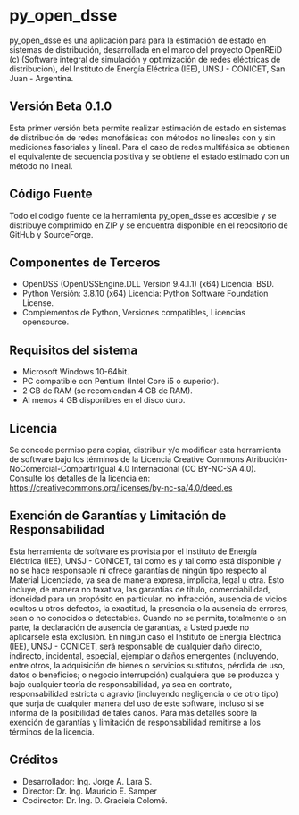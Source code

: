 # py_open_dsse

py_open_dsse es una aplicación para para la estimación de estado en sistemas de distribución, desarrollada en el marco del proyecto OpenREiD (c) (Software integral de simulación y optimización de redes eléctricas de distribución), del Instituto de Energía Eléctrica (IEE), UNSJ - CONICET, San Juan - Argentina.

## Versión Beta 0.1.0

Esta primer versión beta permite realizar estimación de estado en sistemas de distribución de redes monofásicas con métodos no lineales con y sin mediciones fasoriales y lineal. Para el caso de redes multifásica se obtienen el equivalente de secuencia positiva y se obtiene el estado estimado con un método no lineal.

## Código Fuente

Todo el código fuente de la herramienta py_open_dsse es accesible y se distribuye comprimido en ZIP y se encuentra disponible en el repositorio de GitHub y SourceForge.

## Componentes de Terceros

+ OpenDSS (OpenDSSEngine.DLL Version 9.4.1.1) (x64) Licencia: BSD.
+ Python Versión: 3.8.10 (x64) Licencia: Python Software Foundation License.
+ Complementos de Python, Versiones compatibles, Licencias opensource.

## Requisitos del sistema

+ Microsoft Windows 10-64bit.
+ PC compatible con Pentium (Intel Core i5 o superior).
+ 2 GB de RAM (se recomiendan 4 GB de RAM).
+ Al menos 4 GB disponibles en el disco duro.

## Licencia

Se concede permiso para copiar, distribuir y/o modificar esta herramienta de software bajo los términos de la Licencia Creative Commons Atribución-NoComercial-CompartirIgual 4.0 Internacional (CC BY-NC-SA 4.0). Consulte los detalles de la licencia en: https://creativecommons.org/licenses/by-nc-sa/4.0/deed.es

## Exención de Garantías y Limitación de Responsabilidad

Esta herramienta de software es provista por el Instituto de Energía Eléctrica (IEE), UNSJ - CONICET, tal como es y tal como está disponible y no se hace responsable ni ofrece garantías de ningún tipo respecto al Material Licenciado, ya sea de manera expresa, implícita, legal u otra. Esto incluye, de manera no taxativa, las garantías de título, comerciabilidad, idoneidad para un propósito en particular, no infracción, ausencia de vicios ocultos u otros defectos, la exactitud, la presencia o la ausencia de errores, sean o no conocidos o detectables. Cuando no se permita, totalmente o en parte, la declaración de ausencia de garantías, a Usted puede no aplicársele esta exclusión.
En ningún caso el Instituto de Energía Eléctrica (IEE), UNSJ - CONICET, será responsable de cualquier daño directo, indirecto, incidental, especial, ejemplar o daños emergentes (incluyendo, entre otros, la adquisición de bienes o servicios sustitutos, pérdida de uso, datos o beneficios; o negocio interrupción) cualquiera que se produzca y bajo cualquier teoría de responsabilidad, ya sea en contrato, responsabilidad estricta o agravio (incluyendo negligencia o de otro tipo) que surja de cualquier manera del uso de este software, incluso si se informa de la posibilidad de tales daños.
Para más detalles sobre la exención de garantías y limitación de responsabilidad remitirse a los términos de la licencia.

## Créditos

+ Desarrollador: Ing. Jorge A. Lara S.
+ Director: Dr. Ing. Mauricio E. Samper
+ Codirector: Dr. Ing. D. Graciela Colomé.
